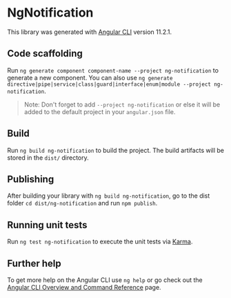 # NgNotification

This library was generated with [Angular CLI](https://github.com/angular/angular-cli) version 11.2.1.

## Code scaffolding

Run `ng generate component component-name --project ng-notification` to generate a new component. You can also use `ng generate directive|pipe|service|class|guard|interface|enum|module --project ng-notification`.
> Note: Don't forget to add `--project ng-notification` or else it will be added to the default project in your `angular.json` file. 

## Build

Run `ng build ng-notification` to build the project. The build artifacts will be stored in the `dist/` directory.

## Publishing

After building your library with `ng build ng-notification`, go to the dist folder `cd dist/ng-notification` and run `npm publish`.

## Running unit tests

Run `ng test ng-notification` to execute the unit tests via [Karma](https://karma-runner.github.io).

## Further help

To get more help on the Angular CLI use `ng help` or go check out the [Angular CLI Overview and Command Reference](https://angular.io/cli) page.
